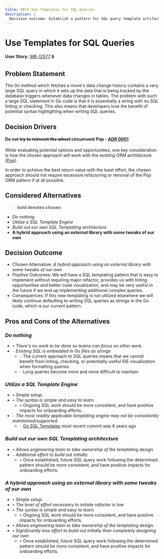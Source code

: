 ```yaml
---
title: 0073 Use Templates for SQL Queries
description: |
  Decision outcome: Establish a pattern for SQL query template artifacts
---
```


# Use Templates for SQL Queries

**User Story:** *[MB-12577](https://dp3.atlassian.net/browse/MB-12577)* :lock:

## Problem Statement
The Go method which fetches a move's data change history contains a very large SQL query in which it sets up the data that is being tracked by the database triggers whenever data changes in tables. 
The problem with such a large SQL statement in Go code is that it is essentially a string with no SQL linting or checking. This also means that developers lose the benefit of potential syntax highlighting when writing SQL queries.

## Decision Drivers
#### Do not ~~try to reinvent the wheel~~ circumvent Pop - [ADR 0001](docs/adrs/0001-go-orm.md)

While evaluating potential options and opportunities, one key consideration is how the chosen approach will work with the existing ORM architecture [(Pop)](https://github.com/gobuffalo/pop).

In order to achieve the best return value with the least effort, the chosen approach should not require excessive refactoring or removal of the Pop ORM pattern if at all possible.

## Considered Alternatives

> **bold denotes chosen**

* *Do nothing*
* *Utilize a SQL Template Engine*
* *Build out our own SQL Templating architecture*
* **A hybrid approach using an external library with some tweaks of our own**

## Decision Outcome

<!-- * Chosen Alternative:  -->
* Chosen Alternative: *A hybrid approach using an external library with some tweaks of our own*
* Positive Outcomes: We will have a SQL templating pattern that is easy to implement without requiring major refactor, provides us with linting opportunities and better code visualization, and may be very useful in the future if we end up implementing additional complex queries.
* Consequences: If this new templating is not utilized elsewhere we will likely continue defaulting to writing SQL queries as strings in the Go code, which is our current pattern.

## Pros and Cons of the Alternatives

### *Do nothing*

* `+` *There's no work to be done so teams can focus on other work.*
* `-` *Existing SQL is embedded in Go files as strings*
  * `-` The current approach to SQL queries means that we cannot benefit
  from linting, checking, or potentially useful IDE visualization when formatting
  queries
  * `-` Long queries become more and more difficult to maintain

### *Utilize a SQL Template Engine*

* `+` *Simple setup.*
* `+` *The syntax is simple and easy to learn.*
  * `+` Ongoing SQL work should be more consistent, and have positive impacts
  for onboarding efforts.
* `-` *The most readily applicable templating engine may not be consistently maintained/supported.*
  * `-` [Go SQL Templates](https://github.com/Davmuz/gqt) most recent commit was 6 years ago

### *Build out our own SQL Templating architecture*

* `+` *Allows engineering team to take ownership of the templating design.*
* `-` *Additional effort to build out initially*
  * `+` Once established, future SQL query work following the determined pattern should
  be more consistent, and have positive impacts for onboarding efforts.

### *A hybrid approach using an external library with some tweaks of our own*

* `+` *Simple setup.* 
* `+` *The level of effort necessary to initiate refactor is low.*
* `+` *The syntax is simple and easy to learn.*
  * `+` Ongoing SQL work should be more consistent, and have positive impacts
  for onboarding efforts.
* `+` *Allows engineering team to take ownership of the templating design.*
* `+` *Significantly less effort to build out initially than completely designing our own*
  * `+` Once established, future SQL query work following the determined pattern should
  be more consistent, and have positive impacts for onboarding efforts.
